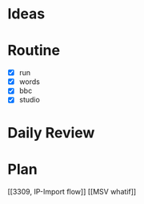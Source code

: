# Ideas
# Routine
- [x] run
- [x] words
- [x] bbc
- [x] studio
# Daily Review

# Plan
[[3309, IP-Import flow]]
[[MSV whatif]]